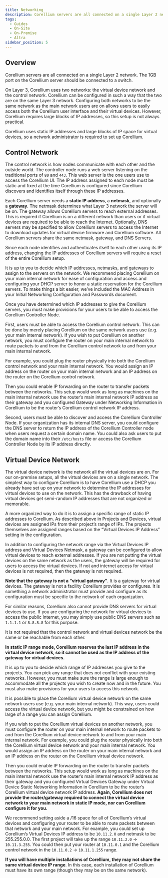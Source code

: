 ```yaml
---
title: Networking
description: Corellium servers are all connected on a single Layer 2 network.
tags:
  - Guides
  - On-Site
  - On-Premise
  - Altra
sidebar_position: 5
---
```


## Overview

Corellium servers are all connected on a single Layer 2 network. The 1GB port on the Corellium server should be connected to a switch.

On Layer 3, Corellium uses two networks: the virtual device network and the control network. Corellium can be configured in such a way that the two are on the same Layer 3 network. Configuring both networks to be the same network as the main network users are on allows users to easily access both the Corellium user interface and their virtual devices. However, Corellium requires large blocks of IP addresses, so this setup is not always practical.

Corellium uses static IP addresses and large blocks of IP space for virtual devices, so a network administrator is required to set up Corellium.

## Control Network

The control network is how nodes communicate with each other and the outside world. The controller node runs a web server listening on the traditional ports of `80` and `443`. This web server is the one users use to access the Corellium UI. The IP address assigned to each node must be static and fixed at the time Corellium is configured since Corellium discovers and identifies itself through these IP addresses.

Each Corellium server needs a **static IP address**, a **netmask**, and optionally a **gateway**. The netmask determines what Layer 3 network the server will be on. The gateway allows Corellium servers to reach external addresses. This is required if Corellium is on a different network than users or if virtual devices are required to be able to reach the Internet. Optionally, DNS servers may be specified to allow Corellium servers to access the Internet to download updates for virtual device firmware and Corellium software. All Corellium servers share the same netmask, gateway, and DNS Servers.

Since each node identifies and authenticates itself to each other using its IP address, changing the IP addresses of Corellium servers will require a reset of the entire Corellium setup.

It is up to you to decide which IP addresses, netmasks, and gateways to assign to the servers on the network. We recommend placing Corellium on your main internal network for ease of configuration and access and configuring your DHCP server to honor a static reservation for the Corellium servers. To make things a bit easier, we’ve included the MAC Address in your Initial Networking Configuration and Passwords document.

Once you have determined which IP addresses to give the Corellium servers, you must make provisions for your users to be able to access the Corellium Controller Node.

First, users must be able to access the Corellium control network. This can be done by merely placing Corellium on the same network users use (e.g. your main internal network). If you wish to put Corellium on another network, you must configure the router on your main internal network to route packets to and from the Corellium control network to and from your main internal network.

For example, you could plug the router physically into both the Corellium control network and your main internal network. You would assign an IP address on the router on your main internal network and an IP address on the router on the Corellium control network.

Then you could enable IP forwarding on the router to transfer packets between the networks. This setup would work as long as machines on the main internal network use the router’s main internal network IP address as their gateway and you configured Gateway under Networking Information in Corellium to be the router’s Corellium control network IP address.

Second, users must be able to discover and access the Corellium Controller Node. If your organization has its internal DNS server, you could configure the DNS server to return the IP address of the Corellium Controller node when users request a certain domain name. You could also ask users to put the domain name into their `/etc/hosts` file or access the Corellium Controller Node by its IP address directly.

## Virtual Device Network

The virtual device network is the network all the virtual devices are on. For our on-premise setups, all the virtual devices are on a single network. The simplest way to configure Corellium is to have Corellium use a DHCP you already have set up on your network to determine the IP addresses for virtual devices to use on the network. This has the drawback of having virtual devices get semi-random IP addresses that are not organized or memorable.

A more organized way to do it is to assign a specific range of static IP addresses to Corellium. As described above in Projects and Devices, virtual devices are assigned IPs from their project’s range of IPs. The projects themselves are assigned ranges based on the “Virtual Devices IP Address” setting in the configuration.

In addition to configuring the network range via the Virtual Devices IP address and Virtual Devices Netmask, a gateway can be configured to allow virtual devices to reach external addresses. If you are not putting the virtual devices on the same network as the users, the gateway will be required for users to access the virtual devices. If not and internet access for virtual devices is not required, then the gateway is not required.

**Note that the gateway is not a “virtual gateway”**. It is a gateway for virtual devices. The gateway is not a facility Corellium provides or configures. It is something a network administrator must provide and configure as its configuration must be specific to the network of each organization.

For similar reasons, Corellium also cannot provide DNS servers for virtual devices to use. If you are configuring the network for virtual devices to access the public Internet, you may simply use public DNS servers such as `1.1.1.1` or `8.8.8.8` for this purpose.

It is not required that the control network and virtual devices network be the same or be reachable from each other.

**In static IP range mode, Corellium reserves the last IP address in the virtual device network, so it cannot be used as the IP address of the gateway for virtual devices.**

It is up to you to decide which range of IP addresses you give to the projects. You can pick any range that does not conflict with your existing networks. However, you must make sure the range is large enough to accommodate all the projects you wish to create now and in the future. You must also make provisions for your users to access this network.

It is possible to place the Corellium virtual device network on the same network users use (e.g. your main internal network). This way, users could access the virtual device network, but you might be constrained on how large of a range you can assign Corellium.

If you wish to put the Corellium virtual devices on another network, you must configure the router on your main internal network to route packets to and from the Corellium virtual device network to and from your main internal network. For example, you could plug the router physically into both the Corellium virtual device network and your main internal network. You would assign an IP address on the router on your main internal network and an IP address on the router on the Corellium virtual device network.

Then you could enable IP forwarding on the router to transfer packets between the networks. This setup would work as long as machines on the main internal network use the router’s main internal network IP address as their gateway and you configured Virtual Devices Gateway under Virtual Device Static Networking Information in Corellium to be the router’s Corellium virtual device network IP address. **Again, Corellium does not provide the router/gateway required to connect the virtual device network to your main network in static IP mode, nor can Corellium configure it for you.**

We recommend setting aside a /16 space for all of Corellium’s virtual devices and configuring your router to be able to route packets between that network and your main network. For example, you could set up Corellium’s Virtual Devices IP address to be `10.11.2.0` and netmask to be 255.255.0.0. The first project will take up the range `10.11.2.0` -> `10.11.3.255`. You could then put your router at `10.11.0.1` and the Corellium control network in the `10.11.0.2` -> `10.11.1.255` range.

**If you will have multiple installations of Corellium, they may not share the same virtual device IP range**. In this case, each installation of Corellium must have its own range (though they may be on the same network).
